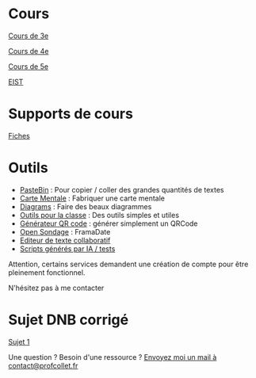 

# Cours

[Cours de 3e](./3e/liste.md) 

[Cours de 4e](./4e/liste.md) 

[Cours de 5e](./5e/liste.md) 

[EIST](./EIST/index.md) 

# Supports de cours

[Fiches](./Fiches%20PDF/index.md) 

# Outils 


- [PasteBin](https://apps.profcollet.fr/bin) : Pour copier / coller des grandes quantités de textes
- [Carte Mentale](https://apps.profcollet.fr/cartementale) : Fabriquer une carte mentale
- [Diagrams](https://apps.profcollet.fr/diagram) : Faire des beaux diagrammes
- [Outils pour la classe](https://apps.profcollet.fr/classe) : Des outils simples et utiles
- [Générateur QR code](https://apps.profcollet.fr/qr) : générer simplement un QRCode
- [Open Sondage](https://apps.profcollet.fr/date) : FramaDate
- [Editeur de texte collaboratif](https://code.profcollet.fr/) 
- [Scripts générés par IA / tests](Scripts/index.md)

Attention, certains services demandent une création de compte pour être pleinement fonctionnel. 

N'hésitez pas à me contacter



# Sujet DNB corrigé

[Sujet 1](/Sujets%20DNB/Sujet%201/DNB.html)


Une question ? Besoin d'une ressource ? 
[Envoyez moi un mail à contact@profcollet.fr](mailto:contact@profcollet.fr)